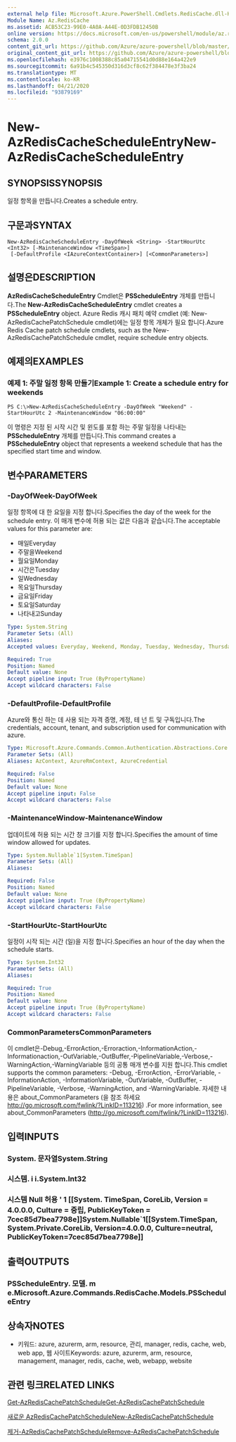 ```yaml
---
external help file: Microsoft.Azure.PowerShell.Cmdlets.RedisCache.dll-Help.xml
Module Name: Az.RedisCache
ms.assetid: ACB53C23-99E0-4A0A-A44E-0D3FDB12450B
online version: https://docs.microsoft.com/en-us/powershell/module/az.rediscache/new-azrediscachescheduleentry
schema: 2.0.0
content_git_url: https://github.com/Azure/azure-powershell/blob/master/src/RedisCache/RedisCache/help/New-AzRedisCacheScheduleEntry.md
original_content_git_url: https://github.com/Azure/azure-powershell/blob/master/src/RedisCache/RedisCache/help/New-AzRedisCacheScheduleEntry.md
ms.openlocfilehash: e3976c1008388c85a04715541d0d88e164a422e9
ms.sourcegitcommit: 6a91b4c545350d316d3cf8c62f384478e3f3ba24
ms.translationtype: MT
ms.contentlocale: ko-KR
ms.lasthandoff: 04/21/2020
ms.locfileid: "93879169"
---
```

# <span data-ttu-id="87b56-101">New-AzRedisCacheScheduleEntry</span><span class="sxs-lookup"><span data-stu-id="87b56-101">New-AzRedisCacheScheduleEntry</span></span>

## <span data-ttu-id="87b56-102">SYNOPSIS</span><span class="sxs-lookup"><span data-stu-id="87b56-102">SYNOPSIS</span></span>
<span data-ttu-id="87b56-103">일정 항목을 만듭니다.</span><span class="sxs-lookup"><span data-stu-id="87b56-103">Creates a schedule entry.</span></span>

## <span data-ttu-id="87b56-104">구문과</span><span class="sxs-lookup"><span data-stu-id="87b56-104">SYNTAX</span></span>

```
New-AzRedisCacheScheduleEntry -DayOfWeek <String> -StartHourUtc <Int32> [-MaintenanceWindow <TimeSpan>]
 [-DefaultProfile <IAzureContextContainer>] [<CommonParameters>]
```

## <span data-ttu-id="87b56-105">설명은</span><span class="sxs-lookup"><span data-stu-id="87b56-105">DESCRIPTION</span></span>
<span data-ttu-id="87b56-106">**AzRedisCacheScheduleEntry** Cmdlet은 **PSScheduleEntry** 개체를 만듭니다.</span><span class="sxs-lookup"><span data-stu-id="87b56-106">The **New-AzRedisCacheScheduleEntry** cmdlet creates a **PSScheduleEntry** object.</span></span>
<span data-ttu-id="87b56-107">Azure Redis 캐시 패치 예약 cmdlet (예: New-AzRedisCachePatchSchedule cmdlet)에는 일정 항목 개체가 필요 합니다.</span><span class="sxs-lookup"><span data-stu-id="87b56-107">Azure Redis Cache patch schedule cmdlets, such as the New-AzRedisCachePatchSchedule cmdlet, require schedule entry objects.</span></span>

## <span data-ttu-id="87b56-108">예제의</span><span class="sxs-lookup"><span data-stu-id="87b56-108">EXAMPLES</span></span>

### <span data-ttu-id="87b56-109">예제 1: 주말 일정 항목 만들기</span><span class="sxs-lookup"><span data-stu-id="87b56-109">Example 1: Create a schedule entry for weekends</span></span>
```
PS C:\>New-AzRedisCacheScheduleEntry -DayOfWeek "Weekend" -StartHourUtc 2 -MaintenanceWindow "06:00:00"
```

<span data-ttu-id="87b56-110">이 명령은 지정 된 시작 시간 및 윈도를 포함 하는 주말 일정을 나타내는 **PSScheduleEntry** 개체를 만듭니다.</span><span class="sxs-lookup"><span data-stu-id="87b56-110">This command creates a **PSScheduleEntry** object that represents a weekend schedule that has the specified start time and window.</span></span>

## <span data-ttu-id="87b56-111">변수</span><span class="sxs-lookup"><span data-stu-id="87b56-111">PARAMETERS</span></span>

### <span data-ttu-id="87b56-112">-DayOfWeek</span><span class="sxs-lookup"><span data-stu-id="87b56-112">-DayOfWeek</span></span>
<span data-ttu-id="87b56-113">일정 항목에 대 한 요일을 지정 합니다.</span><span class="sxs-lookup"><span data-stu-id="87b56-113">Specifies the day of the week for the schedule entry.</span></span>
<span data-ttu-id="87b56-114">이 매개 변수에 허용 되는 값은 다음과 같습니다.</span><span class="sxs-lookup"><span data-stu-id="87b56-114">The acceptable values for this parameter are:</span></span>
- <span data-ttu-id="87b56-115">매일</span><span class="sxs-lookup"><span data-stu-id="87b56-115">Everyday</span></span> 
- <span data-ttu-id="87b56-116">주말을</span><span class="sxs-lookup"><span data-stu-id="87b56-116">Weekend</span></span> 
- <span data-ttu-id="87b56-117">월요일</span><span class="sxs-lookup"><span data-stu-id="87b56-117">Monday</span></span> 
- <span data-ttu-id="87b56-118">시간은</span><span class="sxs-lookup"><span data-stu-id="87b56-118">Tuesday</span></span> 
- <span data-ttu-id="87b56-119">일</span><span class="sxs-lookup"><span data-stu-id="87b56-119">Wednesday</span></span> 
- <span data-ttu-id="87b56-120">목요일</span><span class="sxs-lookup"><span data-stu-id="87b56-120">Thursday</span></span> 
- <span data-ttu-id="87b56-121">금요일</span><span class="sxs-lookup"><span data-stu-id="87b56-121">Friday</span></span> 
- <span data-ttu-id="87b56-122">토요일</span><span class="sxs-lookup"><span data-stu-id="87b56-122">Saturday</span></span> 
- <span data-ttu-id="87b56-123">나타내고</span><span class="sxs-lookup"><span data-stu-id="87b56-123">Sunday</span></span>

```yaml
Type: System.String
Parameter Sets: (All)
Aliases:
Accepted values: Everyday, Weekend, Monday, Tuesday, Wednesday, Thursday, Friday, Saturday, Sunday

Required: True
Position: Named
Default value: None
Accept pipeline input: True (ByPropertyName)
Accept wildcard characters: False
```

### <span data-ttu-id="87b56-124">-DefaultProfile</span><span class="sxs-lookup"><span data-stu-id="87b56-124">-DefaultProfile</span></span>
<span data-ttu-id="87b56-125">Azure와 통신 하는 데 사용 되는 자격 증명, 계정, 테 넌 트 및 구독입니다.</span><span class="sxs-lookup"><span data-stu-id="87b56-125">The credentials, account, tenant, and subscription used for communication with azure.</span></span>

```yaml
Type: Microsoft.Azure.Commands.Common.Authentication.Abstractions.Core.IAzureContextContainer
Parameter Sets: (All)
Aliases: AzContext, AzureRmContext, AzureCredential

Required: False
Position: Named
Default value: None
Accept pipeline input: False
Accept wildcard characters: False
```

### <span data-ttu-id="87b56-126">-MaintenanceWindow</span><span class="sxs-lookup"><span data-stu-id="87b56-126">-MaintenanceWindow</span></span>
<span data-ttu-id="87b56-127">업데이트에 허용 되는 시간 창 크기를 지정 합니다.</span><span class="sxs-lookup"><span data-stu-id="87b56-127">Specifies the amount of time window allowed for updates.</span></span>

```yaml
Type: System.Nullable`1[System.TimeSpan]
Parameter Sets: (All)
Aliases:

Required: False
Position: Named
Default value: None
Accept pipeline input: True (ByPropertyName)
Accept wildcard characters: False
```

### <span data-ttu-id="87b56-128">-StartHourUtc</span><span class="sxs-lookup"><span data-stu-id="87b56-128">-StartHourUtc</span></span>
<span data-ttu-id="87b56-129">일정이 시작 되는 시간 (일)을 지정 합니다.</span><span class="sxs-lookup"><span data-stu-id="87b56-129">Specifies an hour of the day when the schedule starts.</span></span>

```yaml
Type: System.Int32
Parameter Sets: (All)
Aliases:

Required: True
Position: Named
Default value: None
Accept pipeline input: True (ByPropertyName)
Accept wildcard characters: False
```

### <span data-ttu-id="87b56-130">CommonParameters</span><span class="sxs-lookup"><span data-stu-id="87b56-130">CommonParameters</span></span>
<span data-ttu-id="87b56-131">이 cmdlet은-Debug,-ErrorAction,-Erroraction,-InformationAction,-Informationaction,-OutVariable,-OutBuffer,-PipelineVariable,-Verbose,-WarningAction,-WarningVariable 등의 공통 매개 변수를 지원 합니다.</span><span class="sxs-lookup"><span data-stu-id="87b56-131">This cmdlet supports the common parameters: -Debug, -ErrorAction, -ErrorVariable, -InformationAction, -InformationVariable, -OutVariable, -OutBuffer, -PipelineVariable, -Verbose, -WarningAction, and -WarningVariable.</span></span> <span data-ttu-id="87b56-132">자세한 내용은 about_CommonParameters (을 참조 하세요 http://go.microsoft.com/fwlink/?LinkID=113216) .</span><span class="sxs-lookup"><span data-stu-id="87b56-132">For more information, see about_CommonParameters (http://go.microsoft.com/fwlink/?LinkID=113216).</span></span>

## <span data-ttu-id="87b56-133">입력</span><span class="sxs-lookup"><span data-stu-id="87b56-133">INPUTS</span></span>

### <span data-ttu-id="87b56-134">System. 문자열</span><span class="sxs-lookup"><span data-stu-id="87b56-134">System.String</span></span>

### <span data-ttu-id="87b56-135">시스템. i i.</span><span class="sxs-lookup"><span data-stu-id="87b56-135">System.Int32</span></span>

### <span data-ttu-id="87b56-136">시스템 Null 허용 ' 1 [[System. TimeSpan, CoreLib, Version = 4.0.0.0, Culture = 중립, PublicKeyToken = 7cec85d7bea7798e]]</span><span class="sxs-lookup"><span data-stu-id="87b56-136">System.Nullable\`1[[System.TimeSpan, System.Private.CoreLib, Version=4.0.0.0, Culture=neutral, PublicKeyToken=7cec85d7bea7798e]]</span></span>

## <span data-ttu-id="87b56-137">출력</span><span class="sxs-lookup"><span data-stu-id="87b56-137">OUTPUTS</span></span>

### <span data-ttu-id="87b56-138">PSScheduleEntry. 모델. m e.</span><span class="sxs-lookup"><span data-stu-id="87b56-138">Microsoft.Azure.Commands.RedisCache.Models.PSScheduleEntry</span></span>

## <span data-ttu-id="87b56-139">상속자</span><span class="sxs-lookup"><span data-stu-id="87b56-139">NOTES</span></span>
* <span data-ttu-id="87b56-140">키워드: azure, azurerm, arm, resource, 관리, manager, redis, cache, web, web app, 웹 사이트</span><span class="sxs-lookup"><span data-stu-id="87b56-140">Keywords: azure, azurerm, arm, resource, management, manager, redis, cache, web, webapp, website</span></span>

## <span data-ttu-id="87b56-141">관련 링크</span><span class="sxs-lookup"><span data-stu-id="87b56-141">RELATED LINKS</span></span>

[<span data-ttu-id="87b56-142">Get-AzRedisCachePatchSchedule</span><span class="sxs-lookup"><span data-stu-id="87b56-142">Get-AzRedisCachePatchSchedule</span></span>](./Get-AzRedisCachePatchSchedule.md)

[<span data-ttu-id="87b56-143">새로운 AzRedisCachePatchSchedule</span><span class="sxs-lookup"><span data-stu-id="87b56-143">New-AzRedisCachePatchSchedule</span></span>](./New-AzRedisCachePatchSchedule.md)

[<span data-ttu-id="87b56-144">제거-AzRedisCachePatchSchedule</span><span class="sxs-lookup"><span data-stu-id="87b56-144">Remove-AzRedisCachePatchSchedule</span></span>](./Remove-AzRedisCachePatchSchedule.md)


